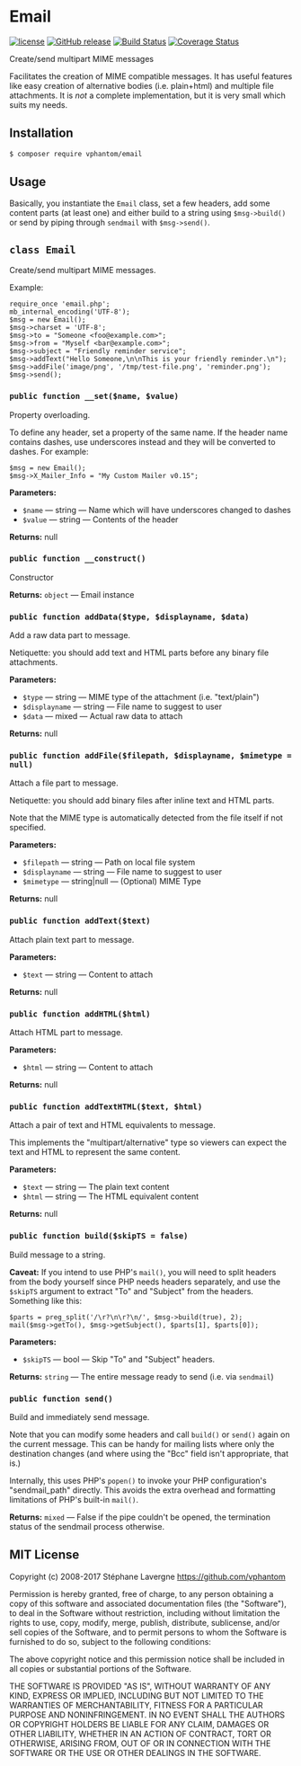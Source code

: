 # Email

[![license](https://img.shields.io/github/license/vphantom/php-email.svg?style=plastic)]() [![GitHub release](https://img.shields.io/github/release/vphantom/php-email.svg?style=plastic)]() [![Build Status](https://travis-ci.org/vphantom/php-email.svg?branch=v1.0.1)](https://travis-ci.org/vphantom/php-email) [![Coverage Status](https://coveralls.io/repos/github/vphantom/php-email/badge.svg?branch=v1.0.1)](https://coveralls.io/github/vphantom/php-email?branch=v1.0.1)

Create/send multipart MIME messages

Facilitates the creation of MIME compatible messages. It has useful features like easy creation of alternative bodies (i.e. plain+html) and multiple file attachments. It is _not_ a complete implementation, but it is very small which suits my needs.


## Installation

```sh
$ composer require vphantom/email
```


## Usage

Basically, you instantiate the `Email` class, set a few headers, add some content parts (at least one) and either build to a string using `$msg->build()` or send by piping through `sendmail` with `$msg->send()`.


<!-- BEGIN DOC-COMMENT H2 Email.php -->
## `class Email`

Create/send multipart MIME messages. 

Example: 

    require_once 'email.php';
    mb_internal_encoding('UTF-8');
    $msg = new Email();
    $msg->charset = 'UTF-8';
    $msg->to = "Someone <foo@example.com>";
    $msg->from = "Myself <bar@example.com>";
    $msg->subject = "Friendly reminder service";
    $msg->addText("Hello Someone,\n\nThis is your friendly reminder.\n");
    $msg->addFile('image/png', '/tmp/test-file.png', 'reminder.png');
    $msg->send();



### `public function __set($name, $value)`

Property overloading. 

To define any header, set a property of the same name.  If the header name contains dashes, use underscores instead and they will be converted to dashes.  For example: 

    $msg = new Email();
    $msg->X_Mailer_Info = "My Custom Mailer v0.15";



**Parameters:**

* `$name` — string — Name which will have underscores changed to dashes
* `$value` — string — Contents of the header

**Returns:** null

### `public function __construct()`

Constructor 


**Returns:** `object` — Email instance

### `public function addData($type, $displayname, $data)`

Add a raw data part to message. 

Netiquette: you should add text and HTML parts before any binary file attachments. 


**Parameters:**

* `$type` — string — MIME type of the attachment (i.e. "text/plain")
* `$displayname` — string — File name to suggest to user
* `$data` — mixed — Actual raw data to attach

**Returns:** null

### `public function addFile($filepath, $displayname, $mimetype = null)`

Attach a file part to message. 

Netiquette: you should add binary files after inline text and HTML parts. 

Note that the MIME type is automatically detected from the file itself if not specified. 


**Parameters:**

* `$filepath` — string — Path on local file system
* `$displayname` — string — File name to suggest to user
* `$mimetype` — string|null — (Optional) MIME Type

**Returns:** null

### `public function addText($text)`

Attach plain text part to message. 


**Parameters:**

* `$text` — string — Content to attach

**Returns:** null

### `public function addHTML($html)`

Attach HTML part to message. 


**Parameters:**

* `$html` — string — Content to attach

**Returns:** null

### `public function addTextHTML($text, $html)`

Attach a pair of text and HTML equivalents to message. 

This implements the "multipart/alternative" type so viewers can expect the text and HTML to represent the same content. 


**Parameters:**

* `$text` — string — The plain text content
* `$html` — string — The HTML equivalent content

**Returns:** null

### `public function build($skipTS = false)`

Build message to a string. 

**Caveat:** If you intend to use PHP's `mail()`, you will need to split headers from the body yourself since PHP needs headers separately, and use the `$skipTS` argument to extract "To" and "Subject" from the headers.  Something like this: 

    $parts = preg_split('/\r?\n\r?\n/', $msg->build(true), 2);
    mail($msg->getTo(), $msg->getSubject(), $parts[1], $parts[0]);



**Parameters:**

* `$skipTS` — bool — Skip "To" and "Subject" headers.

**Returns:** `string` — The entire message ready to send (i.e. via `sendmail`)

### `public function send()`

Build and immediately send message. 

Note that you can modify some headers and call `build()` or `send()` again on the current message.  This can be handy for mailing lists where only the destination changes (and where using the "Bcc" field isn't appropriate, that is.) 

Internally, this uses PHP's `popen()` to invoke your PHP configuration's "sendmail_path" directly. This avoids the extra overhead and formatting limitations of PHP's built-in `mail()`. 


**Returns:** `mixed` — False if the pipe couldn't be opened, the termination status of the sendmail process otherwise.

<!-- END DOC-COMMENT -->


## MIT License

Copyright (c) 2008-2017 Stéphane Lavergne https://github.com/vphantom

Permission is hereby granted, free of charge, to any person obtaining a copy of this software and associated documentation files (the "Software"), to deal in the Software without restriction, including without limitation the rights to use, copy, modify, merge, publish, distribute, sublicense, and/or sell copies of the Software, and to permit persons to whom the Software is furnished to do so, subject to the following conditions:

The above copyright notice and this permission notice shall be included in all copies or substantial portions of the Software.

THE SOFTWARE IS PROVIDED "AS IS", WITHOUT WARRANTY OF ANY KIND, EXPRESS OR IMPLIED, INCLUDING BUT NOT LIMITED TO THE WARRANTIES OF MERCHANTABILITY, FITNESS FOR A PARTICULAR PURPOSE AND NONINFRINGEMENT. IN NO EVENT SHALL THE AUTHORS OR COPYRIGHT HOLDERS BE LIABLE FOR ANY CLAIM, DAMAGES OR OTHER LIABILITY, WHETHER IN AN ACTION OF CONTRACT, TORT OR OTHERWISE, ARISING FROM, OUT OF OR IN CONNECTION WITH THE SOFTWARE OR THE USE OR OTHER DEALINGS IN THE SOFTWARE.
